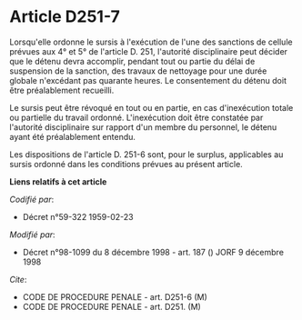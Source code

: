 # Article D251-7

Lorsqu'elle ordonne le sursis à l'exécution de l'une des sanctions de cellule prévues aux 4° et 5° de l'article D. 251,
l'autorité disciplinaire peut décider que le détenu devra accomplir, pendant tout ou partie du délai de suspension de la
sanction, des travaux de nettoyage pour une durée globale n'excédant pas quarante heures. Le consentement du détenu doit être
préalablement recueilli.

Le sursis peut être révoqué en tout ou en partie, en cas d'inexécution totale ou partielle du travail ordonné. L'inexécution
doit être constatée par l'autorité disciplinaire sur rapport d'un membre du personnel, le détenu ayant été préalablement
entendu.

Les dispositions de l'article D. 251-6 sont, pour le surplus, applicables au sursis ordonné dans les conditions prévues au
présent article.

**Liens relatifs à cet article**

_Codifié par_:

  - Décret n°59-322 1959-02-23

_Modifié par_:

  - Décret n°98-1099 du 8 décembre 1998 - art. 187 () JORF 9 décembre 1998

_Cite_:

  - CODE DE PROCEDURE PENALE - art. D251-6 (M)
  - CODE DE PROCEDURE PENALE - art. D251. (M)
